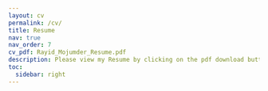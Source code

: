 ```yaml
---
layout: cv
permalink: /cv/
title: Resume
nav: true
nav_order: 7
cv_pdf: Rayid_Mojumder_Resume.pdf
description: Please view my Resume by clicking on the pdf download button.
toc:
  sidebar: right
---
```

